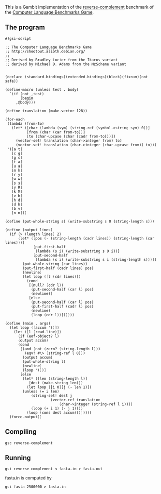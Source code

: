 This is a Gambit implementation of the
[reverse-complement](http://shootout.alioth.debian.org/gp4sandbox/benchmark.php?test=revcomp&lang=all)
benchmark of the [Computer Language Benchmarks
Game](Programming%20language%20shootout.md).

## The program

    #!gsi-script
    
    ;; The Computer Language Benchmarks Game
    ;; http://shootout.alioth.debian.org/
    ;;
    ;; Derived by Bradley Lucier from the Ikarus variant
    ;; derived by Michael D. Adams from the MzScheme variant
    
    
    (declare (standard-bindings)(extended-bindings)(block)(fixnum)(not safe))
    
    (define-macro (unless test . body)
      `(if (not ,test)
           (begin
         ,@body)))
    
    (define translation (make-vector 128))
    
    (for-each
     (lambda (from-to)
       (let* ([char (lambda (sym) (string-ref (symbol->string sym) 0))]
              [from (char (car from-to))]
              [to (char-upcase (char (cadr from-to)))])
         (vector-set! translation (char->integer from) to)
         (vector-set! translation (char->integer (char-upcase from)) to)))
     '([a t]
       [c g]
       [g c]
       [t a]
       [u a]
       [m k]
       [r y]
       [w w]
       [s s]
       [y R]
       [k M]
       [v b]
       [h d]
       [d h]
       [b v]
       [n n]))
    
    (define (put-whole-string s) (write-substring s 0 (string-length s)))
    
    (define (output lines)
      (if (> (length lines) 2)
          (let* ([pos (- (string-length (cadr lines)) (string-length (car lines)))]
                 [put-first-half
                  (lambda (s i) (write-substring s 0 i))]
                 [put-second-half
                  (lambda (s i) (write-substring s i (string-length s)))])
            (put-whole-string (car lines))
            (put-first-half (cadr lines) pos)
            (newline)
            (let loop ([l (cdr lines)])
              (cond
               [(null? (cdr l))
                (put-second-half (car l) pos)
                (newline)]
               [else
                (put-second-half (car l) pos)
                (put-first-half (cadr l) pos)
                (newline)
                (loop (cdr l))])))))
    
    (define (main . args)
      (let loop ([accum '()])
        (let ([l (read-line)])
          (if (eof-object? l)
          (output accum)
          (cond
           [(and (not (zero? (string-length l)))
             (eqv? #\> (string-ref l 0)))
            (output accum)
            (put-whole-string l)
            (newline)
            (loop '())]
           [else
            (let* ([len (string-length l)]
               [dest (make-string len)])
              (let loop ([i 0][j (- len 1)])
            (unless (= i len)
                (string-set! dest j
                         (vector-ref translation
                             (char->integer (string-ref l i))))
                (loop (+ i 1) (- j 1))))
              (loop (cons dest accum)))]))))
      (force-output))

## Compiling

    gsc reverse-complement

## Running

    gsi reverse-complement < fasta.in > fasta.out

fasta.in is computed by

    gsi fasta 2500000 > fasta.in

